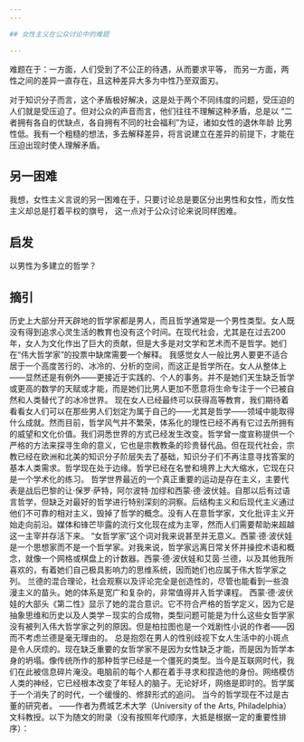 ```yaml
---
---

## 女性主义在公众讨论中的难题

---
```

难题在于：一方面，人们受到了不公正的待遇，从而要求平等，
而另一方面，两性之间的差异一直存在，且这种差异大多为中性乃至双面刃。

对于知识分子而言，这个矛盾极好解决，这是处于两个不同纬度的问题，受压迫的
人们就是受压迫了。但对公众的声音而言，他们往往不理解这种矛盾，总是以
“二者拥有各自的优缺点，各自拥有不同的社会福利”为证，诸如女性的退休年龄
比男性低。我有一个粗糙的想法，多去解释差异，将言说建立在差异的前提下，才能在压迫出现时使人理解矛盾。

## 另一困难
我想，女性主义言说的另一困难在于，只要讨论总是要区分出男性和女性，而女性主义却总是打着平权的旗号，
这一点对于公众讨论来说同样困难。

## 启发
以男性为多建立的哲学？

## 摘引
历史上大部分开天辟地的哲学家都是男人，而且哲学通常是一个男性类型。女人既没有得到追求心灵生活的教育也没有这个时间。在现代社会，尤其是在过去200年，女人为文化作出了巨大的贡献，但是大多是对文学和艺术而不是哲学。她们在“伟大哲学家”的投票中缺席需要一个解释。
我感觉女人一般比男人要更不适合居于一个高度苦行的、冰冷的、分析的空间，而这正是哲学所在。女人从整体上——显然还是有例外——更接近于实践的、个人的事务。并不是她们天生缺乏哲学或更高的数学的天赋或才能，而是她们比男人更加不愿意将生命专注于一个已被自然和人类替代了的冰冷世界。
现在女人已经最终可以获得高等教育，我们期待着看看女人们可以在那些男人们划定为属于自己的——尤其是哲学——领域中能取得什么成就。然而目前，哲学风气并不繁荣，体系化的理性已经不再有它过去所拥有的威望和文化价值。我们洞悉世界的方式已经发生改变。哲学曾一度宣称提供一个严格的方法来探寻生命的意义，它也是宗教教条的珍贵替代品。但在现代社会，宗教已经在欧洲和北美的知识分子阶层失去了基础，知识分子们不再注意寻找答案的基本人类需求。哲学现在处于边缘。哲学已经在名誉和境界上大大缩水，它现在只是一个学术化的练习。
哲学世界最近的一个真正重要的运动是存在主义，主要代表是战后巴黎的让·保罗·萨特，阿尔波特·加缪和西蒙·德·波伏娃。自那以后有过语言哲学，但缺乏对最好的哲学进行特别深刻的洞察。后结构主义和后现代主义通过他们不可靠的相对主义，毁掉了哲学的概念。没有人在意哲学家，文化批评主义开始走向前沿。媒体和锋芒毕露的流行文化现在成为主宰，然而人们需要帮助来超越这一主宰并存活下来。
“女哲学家”这个词对我来说甚至并无意义。西蒙·德·波伏娃是一个思想家而不是一个哲学家。对我来说，哲学家远离日常关怀并操控术语和概念，就像一个网格或棋盘上的计数器。西蒙·德·波伏娃和艾茵·兰德，以及其他我所喜欢的，有着她们自己极具影响力的思维系统，因而她们也应属于伟大哲学家之列。
兰德的混合理论，社会观察以及评论完全是创造性的，尽管也能看到一些浪漫主义的苗头。她的体系是宽广和复杂的，非常值得并入哲学课程。
西蒙·德·波伏娃的大部头《第二性》显示了她的混合意识。它不符合严格的哲学定义，因为它是抽象思维和历史以及人类学－现实的合成物，类型问题可能是为什么这些女哲学家没有被列入伟大哲学家之列的原因。但是柏拉图也是一个戏剧性小说的作者——因而不考虑兰德是毫无理由的。
总是抱怨在男人的性别歧视下女人生活中的小斑点是令人厌烦的。现在缺乏重要的女哲学家不是因为女性缺乏才能，而是因为哲学本身的坍塌。像传统所作的那种哲学已经是一个僵死的类型。当今是互联网时代，我们在此被信息碎片淹没。电脑前的每个人都在着手寻求和捏造他的身份。网络模仿人类的神经，它已经根本改变了年轻人的脑子。无论好坏，网络是即时的。哲学属于一个消失了的时代，一个缓慢的、修辞形式的追问。
当今的哲学现在不过是古董的研究者。
——作者为费城艺术大学（University of the Arts, Philadelphia）文科教授。以下为随文的附录（没有按照年代顺序，大抵是根据一定的重要性排序）：